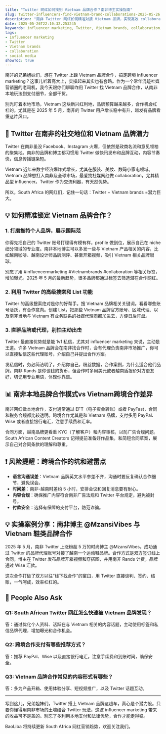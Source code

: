 ```yaml
---
title: "Twitter 网红如何找到 Vietnam 品牌合作？南非博主实操指南"
slug: twitter-influencers-find-vietnam-brand-collaborations-2025-05-26
description: "南非 Twitter 网红如何精准对接 Vietnam 品牌，实现高效 collaboration？本文结合 influencer marketing 实操经验，分享社媒玩法和本地支付细节，助你 2025 年玩转跨境合作。"
date: 2025-05-26T22:10:32.253245
keywords: influencer marketing, Twitter, Vietnam brands, collaboration, social media
tags:
- influencer marketing
- Twitter
- Vietnam brands
- collaboration
- social media
showToc: true
---
```


南非的兄弟姐妹们，想在 Twitter 上蹭 Vietnam 品牌合作，搞定跨境 influencer marketing？这事儿听着高大上，实操起来其实也有套路。作为一个常年混迹社媒营销圈的老司机，我今天跟你们聊聊咋用 Twitter 找 Vietnam 品牌合作，从南非本地玩法到支付细节，全部干货。

别光盯着本地市场，Vietnam 这块新兴红利地，品牌预算越来越多，合作机会杠杠的。尤其是在 2025 年 5 月，南非的 Twitter 用户增长稳中有升，越发有品牌看重这片风口。

## 📢 Twitter 在南非的社交地位和 Vietnam 品牌潜力

Twitter 在南非虽没 Facebook、Instagram 火爆，但依然是政商名流和意见领袖的聚集地。南非的品牌和博主都习惯用 Twitter 做快讯发布和品牌互动，内容节奏快，信息传播链条短。

Vietnam 近年来数字经济爆炸式增长，尤其在服装、美妆、数码小家电领域。Vietnam 品牌想打入南非及全球市场，最爱找社媒网红做 collaboration，尤其精品型 influencer。Twitter 作为交流利器，有天然优势。  

所以，South Africa 的网红们，记住一句话：Twitter + Vietnam brands =潜力巨大。

## 💡 如何精准锁定 Vietnam 品牌合作？

### 1. 打磨推特个人品牌，展示国际范

你得先把自己的 Twitter 账号打理得有模有样，profile 做到位，展示自己在 niche 细分领域的专业度。南非本地博主可以多发一些与 Vietnam 产品相关的内容，比如越南咖啡、越南设计师品牌测评、甚至开箱视频，吸引 Vietnam 相关品牌眼球。

别忘了用 #influencermarketing #Vietnambrands #collaboration 等相关标签，增加曝光。2025 年 5 月的最新趋势，很多品牌都通过标签去筛选潜在合作网红。

### 2. 利用 Twitter 的高级搜索和 List 功能

Twitter 的高级搜索绝对是你的好帮手。搜 Vietnam 品牌相关关键词，看看哪些账号活跃，有合作意向。创建 List，把那些 Vietnam 品牌官方账号、区域代理、以及南非当地与 Vietnam 有业务联系的社媒代理商都加进去，方便日后盯盘。

### 3. 直聊品牌或代理，别怕主动出击

Twitter 最直接优势就是能 1v1 私信，尤其对 influencer marketing 来说，主动是王道。许多 Vietnam 品牌会在南非找合作时，会有代理负责南非市场推广，你可以直接私信这些代理账号，介绍自己并提出合作方案。

发私信时，务必简洁明了。介绍你自己，粉丝数据，合作案例，为什么适合他们品牌。南非 Rands 是你谈钱的货币，但合作时多用美元或者越南盾报价对方更友好，切记用专业用语，体现你靠谱。

## 📊 南非本地品牌合作模式vs Vietnam跨境合作差异

南非网红做本地合作，支付通常通过 EFT（电子资金转账）或者 PayFast，合同和税务合规都比较透明。跨境合作尤其是和 Vietnam 品牌，支付多用 PayPal、Wise 或者直接银行电汇，注意手续费和汇率。

合同方面，越南品牌更看重 KYC（了解客户）和内容审核，以防广告合规问题。South African Content Creators 记得提前准备好作品集，和简短合同草案，展示自己对合同条款的理解和尊重。

## ❗ 风险提醒：跨境合作的坑和避雷点

- **语言沟通误差**：Vietnam 品牌英文水平参差不齐，沟通时要反复确认合作细节，避免误会。
- **时间差**：南非-越南时差约 5 小时，安排会议和回复消息要有耐心。
- **内容合规**：确保推广内容符合南非广告法规和 Twitter 平台规定，避免被封号。
- **付款安全**：选择有保障的支付平台，防范诈骗。

## 💡 实操案例分享：南非博主 @MzansiVibes 与 Vietnam 鞋类品牌合作

2025 年 5 月，南非 Twitter 上涨粉超 5 万的时尚博主 @MzansiVibes，成功通过 Twitter 的品牌代理账号对接了越南一个运动鞋品牌。合作方式是双方签订线上合同，博主在 Twitter 发布品牌开箱视频和穿搭图，并用南非 Rands 计费，品牌通过 Wise 汇款。

这次合作打破了双方以往“线下找合作”的窠臼，用 Twitter 直接谈判、签约、结账，一气呵成，效率杠杠的。

## 🧐 People Also Ask

### Q1: South African Twitter 网红怎么快速被 Vietnam 品牌发现？

答：通过优化个人资料、活跃在与 Vietnam 相关的内容话题，主动使用标签和私信品牌代理，增加曝光和合作机会。

### Q2: 跨境合作支付有哪些推荐方式？

答：推荐 PayPal、Wise 以及直接银行电汇，注意手续费和到账时间，确保安全。

### Q3: Vietnam 品牌合作常见的内容形式有哪些？

答：多为产品开箱、使用体验分享、短视频推广，以及 Twitter 话题互动。

---

写到这儿，兄弟姐妹们，Twitter 搭上 Vietnam 品牌这趟车，真心是个潜力股。只要你懂得用南非市场的土壤结合 Twitter 玩法，这波 influencer marketing 带来的收益可不是盖的。别忘了多利用本地支付和法律优势，合作才能走得稳。

BaoLiba 将持续更新 South Africa 网红营销趋势，欢迎关注我们。